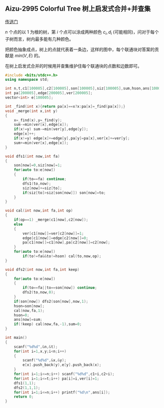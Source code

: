## Aizu-2995 Colorful Tree 树上启发式合并+并查集

[传送门](http://judge.u-aizu.ac.jp/onlinejudge/description.jsp?id=2995)

$n$ 个点的以 $1$ 为根的树，第 $i$ 个点可以涂成两种颜色 $c_i,d_i$ (可能相同)，问对于每个子树而言，树内最多能有几种颜色。

把颜色抽象成点，树上的点就代表着一条边，这样的图中，每个联通块对答案的贡献是 $min(V,E)$ 的。

在树上启发式合并的时候用并查集维护住每个联通块的点数和边数即可。

```cpp
#include <bits/stdc++.h>
using namespace std;

int n,t,c1[100005],c2[100005],son[100005],siz[100005],sum,hson,ans[100005];
int pa[200005],edge[200005],ver[200005];
vector<int> e[100005];

int _find(int x){return pa[x]==x?x:pa[x]=_find(pa[x]);}
void _merge(int x,int y)
{
    x=_find(x),y=_find(y);
    sum-=min(ver[x],edge[x]);
    if(x!=y) sum-=min(ver[y],edge[y]);
    edge[x]++;
    if(x!=y) edge[x]+=edge[y],pa[y]=pa[x],ver[x]+=ver[y];
    sum+=min(ver[x],edge[x]);
}

void dfs1(int now,int fa)
{
    son[now]=0,siz[now]=1;
    for(auto to:e[now])
    {
        if(to==fa) continue;
        dfs1(to,now);
        siz[now]+=siz[to];
        if(siz[to]>siz[son[now]]) son[now]=to;
    }
}

void cal(int now,int fa,int op)
{
    if(op==1) _merge(c1[now],c2[now]);
    else
    {
        ver[c1[now]]=ver[c2[now]]=1;
        edge[c1[now]]=edge[c2[now]]=0;
        pa[c1[now]]=c1[now],pa[c2[now]]=c2[now];
    }
    for(auto to:e[now])
        if(to!=fa&&to!=hson) cal(to,now,op);
}

void dfs2(int now,int fa,int keep)
{
    for(auto to:e[now])
    {
        if(to==fa||to==son[now]) continue;
        dfs2(to,now,0);
    }
    if(son[now]) dfs2(son[now],now,1);
    hson=son[now];
    cal(now,fa,1);
    hson=0;
    ans[now]=sum;
    if(!keep) cal(now,fa,-1),sum=0;
}

int main()
{
    scanf("%d%d",&n,&t);
    for(int i=1,x,y;i<n;i++)
    {
        scanf("%d%d",&x,&y);
        e[x].push_back(y),e[y].push_back(x);
    }
    for(int i=1;i<=n;i++) scanf("%d%d",c1+i,c2+i);
    for(int i=1;i<=t;i++) pa[i]=i,ver[i]=1;
    dfs1(1,1);
    dfs2(1,1,1);
    for(int i=1;i<=n;i++) printf("%d\n",ans[i]);
    return 0;
}
```

 